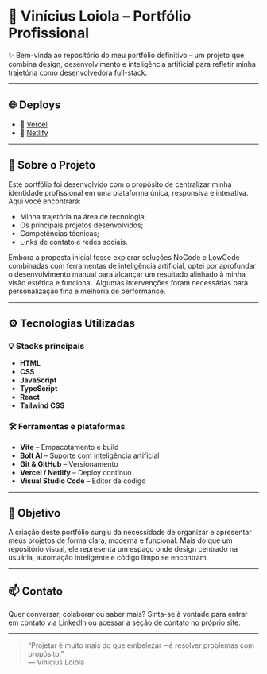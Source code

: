 # 🚀 Vinícius Loiola – Portfólio Profissional

✨ Bem-vinda ao repositório do meu portfólio definitivo – um projeto que combina design, desenvolvimento e inteligência artificial para refletir minha trajetória como desenvolvedora full-stack.

---

## 🌐 Deploys

- 🔗 [Vercel](https://my-portfolio-no-code.vercel.app/)
- 🔗 [Netlify](https://vinciusloiola-portfolio.netlify.app)

---

## 📌 Sobre o Projeto

Este portfólio foi desenvolvido com o propósito de centralizar minha identidade profissional em uma plataforma única, responsiva e interativa. Aqui você encontrará:

- Minha trajetória na área de tecnologia;
- Os principais projetos desenvolvidos;
- Competências técnicas;
- Links de contato e redes sociais.

Embora a proposta inicial fosse explorar soluções NoCode e LowCode combinadas com ferramentas de inteligência artificial, optei por aprofundar o desenvolvimento manual para alcançar um resultado alinhado à minha visão estética e funcional. Algumas intervenções foram necessárias para personalização fina e melhoria de performance.

---

## ⚙️ Tecnologias Utilizadas

### 💡 **Stacks principais**
- **HTML**
- **CSS**
- **JavaScript**
- **TypeScript**
- **React**
- **Tailwind CSS**

### 🛠️ **Ferramentas e plataformas**
- **Vite** – Empacotamento e build
- **Bolt AI** – Suporte com inteligência artificial
- **Git & GitHub** – Versionamento
- **Vercel / Netlify** – Deploy contínuo
- **Visual Studio Code** – Editor de código

---

## 🎯 Objetivo

A criação deste portfólio surgiu da necessidade de organizar e apresentar meus projetos de forma clara, moderna e funcional. Mais do que um repositório visual, ele representa um espaço onde design centrado na usuária, automação inteligente e código limpo se encontram.

---

## 📫 Contato

Quer conversar, colaborar ou saber mais? Sinta-se à vontade para entrar em contato via [LinkedIn](https://www.linkedin.com/in/vin%C3%ADcius-loiola-bb8688341) ou acessar a seção de contato no próprio site.

---

> “Projetar é muito mais do que embelezar – é resolver problemas com propósito.”  
> — Vinícius Loiola
